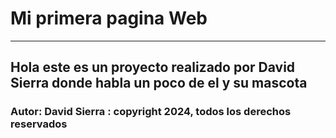 # Mi primera pagina Web
---
Hola este es un proyecto realizado por David Sierra donde habla un poco de el y su mascota
---
### Autor: David Sierra : copyright 2024, todos los derechos reservados